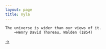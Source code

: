 ```yaml
---
layout: page
title: nyla
---
```


```
The universe is wider than our views of it.
    —Henry David Thoreau, Walden (1854)
```

[→](/poetry/NYLA/NYLA2)